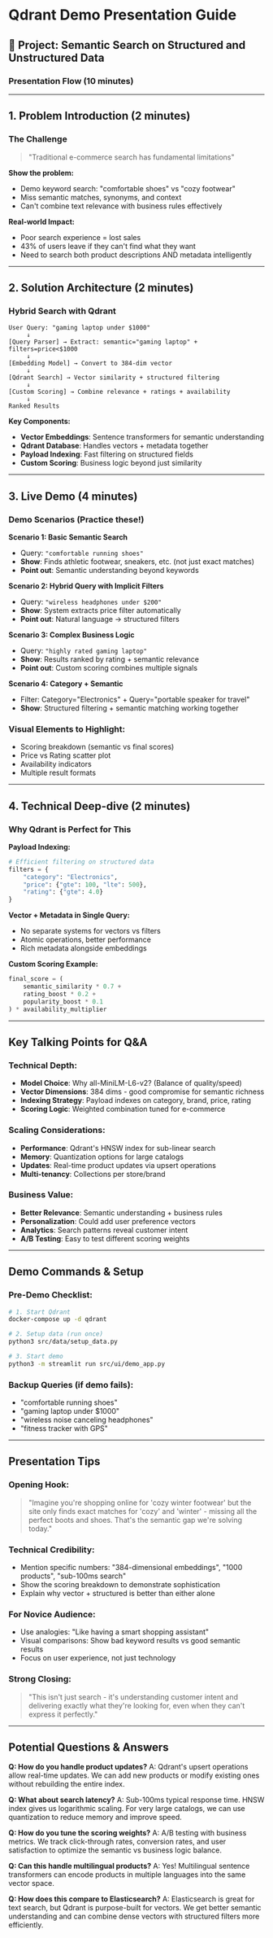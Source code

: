 # Qdrant Demo Presentation Guide

## 🎯 **Project: Semantic Search on Structured and Unstructured Data**

### **Presentation Flow (10 minutes)**

---

## **1. Problem Introduction (2 minutes)**

### **The Challenge**
> "Traditional e-commerce search has fundamental limitations"

**Show the problem:**
- Demo keyword search: "comfortable shoes" vs "cozy footwear" 
- Miss semantic matches, synonyms, and context
- Can't combine text relevance with business rules effectively

**Real-world Impact:**
- Poor search experience = lost sales
- 43% of users leave if they can't find what they want
- Need to search both product descriptions AND metadata intelligently

---

## **2. Solution Architecture (2 minutes)**

### **Hybrid Search with Qdrant**

```
User Query: "gaming laptop under $1000"
     ↓
[Query Parser] → Extract: semantic="gaming laptop" + filters=price<$1000
     ↓
[Embedding Model] → Convert to 384-dim vector
     ↓
[Qdrant Search] → Vector similarity + structured filtering
     ↓
[Custom Scoring] → Combine relevance + ratings + availability
     ↓
Ranked Results
```

**Key Components:**
- **Vector Embeddings**: Sentence transformers for semantic understanding
- **Qdrant Database**: Handles vectors + metadata together
- **Payload Indexing**: Fast filtering on structured fields
- **Custom Scoring**: Business logic beyond just similarity

---

## **3. Live Demo (4 minutes)**

### **Demo Scenarios** (Practice these!)

**Scenario 1: Basic Semantic Search**
- Query: `"comfortable running shoes"`
- **Show**: Finds athletic footwear, sneakers, etc. (not just exact matches)
- **Point out**: Semantic understanding beyond keywords

**Scenario 2: Hybrid Query with Implicit Filters**
- Query: `"wireless headphones under $200"`
- **Show**: System extracts price filter automatically
- **Point out**: Natural language → structured filters

**Scenario 3: Complex Business Logic**
- Query: `"highly rated gaming laptop"`
- **Show**: Results ranked by rating + semantic relevance
- **Point out**: Custom scoring combines multiple signals

**Scenario 4: Category + Semantic**
- Filter: Category="Electronics" + Query="portable speaker for travel"
- **Show**: Structured filtering + semantic matching working together

### **Visual Elements to Highlight:**
- Scoring breakdown (semantic vs final scores)
- Price vs Rating scatter plot
- Availability indicators
- Multiple result formats

---

## **4. Technical Deep-dive (2 minutes)**

### **Why Qdrant is Perfect for This**

**Payload Indexing:**
```python
# Efficient filtering on structured data
filters = {
    "category": "Electronics",
    "price": {"gte": 100, "lte": 500},
    "rating": {"gte": 4.0}
}
```

**Vector + Metadata in Single Query:**
- No separate systems for vectors vs filters
- Atomic operations, better performance
- Rich metadata alongside embeddings

**Custom Scoring Example:**
```python
final_score = (
    semantic_similarity * 0.7 +
    rating_boost * 0.2 +
    popularity_boost * 0.1
) * availability_multiplier
```

---

## **Key Talking Points for Q&A**

### **Technical Depth:**
- **Model Choice**: Why all-MiniLM-L6-v2? (Balance of quality/speed)
- **Vector Dimensions**: 384 dims - good compromise for semantic richness
- **Indexing Strategy**: Payload indexes on category, brand, price, rating
- **Scoring Logic**: Weighted combination tuned for e-commerce

### **Scaling Considerations:**
- **Performance**: Qdrant's HNSW index for sub-linear search
- **Memory**: Quantization options for large catalogs
- **Updates**: Real-time product updates via upsert operations
- **Multi-tenancy**: Collections per store/brand

### **Business Value:**
- **Better Relevance**: Semantic understanding + business rules
- **Personalization**: Could add user preference vectors
- **Analytics**: Search patterns reveal customer intent
- **A/B Testing**: Easy to test different scoring weights

---

## **Demo Commands & Setup**

### **Pre-Demo Checklist:**
```bash
# 1. Start Qdrant
docker-compose up -d qdrant

# 2. Setup data (run once)
python3 src/data/setup_data.py

# 3. Start demo
python3 -m streamlit run src/ui/demo_app.py
```

### **Backup Queries** (if demo fails):
- "comfortable running shoes"
- "gaming laptop under $1000" 
- "wireless noise canceling headphones"
- "fitness tracker with GPS"

---

## **Presentation Tips**

### **Opening Hook:**
> "Imagine you're shopping online for 'cozy winter footwear' but the site only finds exact matches for 'cozy' and 'winter' - missing all the perfect boots and shoes. That's the semantic gap we're solving today."

### **Technical Credibility:**
- Mention specific numbers: "384-dimensional embeddings", "1000 products", "sub-100ms search"
- Show the scoring breakdown to demonstrate sophistication
- Explain why vector + structured is better than either alone

### **For Novice Audience:**
- Use analogies: "Like having a smart shopping assistant"
- Visual comparisons: Show bad keyword results vs good semantic results
- Focus on user experience, not just technology

### **Strong Closing:**
> "This isn't just search - it's understanding customer intent and delivering exactly what they're looking for, even when they can't express it perfectly."

---

## **Potential Questions & Answers**

**Q: How do you handle product updates?**
A: Qdrant's upsert operations allow real-time updates. We can add new products or modify existing ones without rebuilding the entire index.

**Q: What about search latency?**
A: Sub-100ms typical response time. HNSW index gives us logarithmic scaling. For very large catalogs, we can use quantization to reduce memory and improve speed.

**Q: How do you tune the scoring weights?**
A: A/B testing with business metrics. We track click-through rates, conversion rates, and user satisfaction to optimize the semantic vs business logic balance.

**Q: Can this handle multilingual products?**
A: Yes! Multilingual sentence transformers can encode products in multiple languages into the same vector space.

**Q: How does this compare to Elasticsearch?**
A: Elasticsearch is great for text search, but Qdrant is purpose-built for vectors. We get better semantic understanding and can combine dense vectors with structured filters more efficiently.
